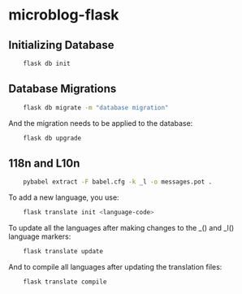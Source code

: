 # microblog-flask

## Initializing Database

```sh
    flask db init
```

## Database Migrations

```sh
    flask db migrate -m "database migration"
```

And the migration needs to be applied to the database:

```sh
    flask db upgrade
```

## 118n and L10n

```sh
    pybabel extract -F babel.cfg -k _l -o messages.pot .
```

To add a new language, you use:

```sh
    flask translate init <language-code>
```

To update all the languages after making changes to the \_() and \_l() language markers:

```sh
    flask translate update
```

And to compile all languages after updating the translation files:

```sh
    flask translate compile
```
